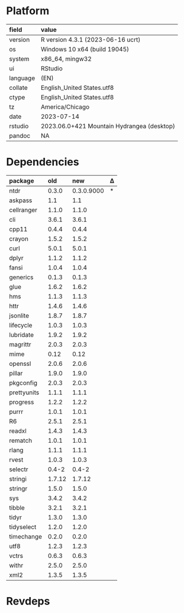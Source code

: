 # Platform

|field    |value                                      |
|:--------|:------------------------------------------|
|version  |R version 4.3.1 (2023-06-16 ucrt)          |
|os       |Windows 10 x64 (build 19045)               |
|system   |x86_64, mingw32                            |
|ui       |RStudio                                    |
|language |(EN)                                       |
|collate  |English_United States.utf8                 |
|ctype    |English_United States.utf8                 |
|tz       |America/Chicago                            |
|date     |2023-07-14                                 |
|rstudio  |2023.06.0+421 Mountain Hydrangea (desktop) |
|pandoc   |NA                                         |

# Dependencies

|package     |old    |new        |Δ  |
|:-----------|:------|:----------|:--|
|ntdr        |0.3.0  |0.3.0.9000 |*  |
|askpass     |1.1    |1.1        |   |
|cellranger  |1.1.0  |1.1.0      |   |
|cli         |3.6.1  |3.6.1      |   |
|cpp11       |0.4.4  |0.4.4      |   |
|crayon      |1.5.2  |1.5.2      |   |
|curl        |5.0.1  |5.0.1      |   |
|dplyr       |1.1.2  |1.1.2      |   |
|fansi       |1.0.4  |1.0.4      |   |
|generics    |0.1.3  |0.1.3      |   |
|glue        |1.6.2  |1.6.2      |   |
|hms         |1.1.3  |1.1.3      |   |
|httr        |1.4.6  |1.4.6      |   |
|jsonlite    |1.8.7  |1.8.7      |   |
|lifecycle   |1.0.3  |1.0.3      |   |
|lubridate   |1.9.2  |1.9.2      |   |
|magrittr    |2.0.3  |2.0.3      |   |
|mime        |0.12   |0.12       |   |
|openssl     |2.0.6  |2.0.6      |   |
|pillar      |1.9.0  |1.9.0      |   |
|pkgconfig   |2.0.3  |2.0.3      |   |
|prettyunits |1.1.1  |1.1.1      |   |
|progress    |1.2.2  |1.2.2      |   |
|purrr       |1.0.1  |1.0.1      |   |
|R6          |2.5.1  |2.5.1      |   |
|readxl      |1.4.3  |1.4.3      |   |
|rematch     |1.0.1  |1.0.1      |   |
|rlang       |1.1.1  |1.1.1      |   |
|rvest       |1.0.3  |1.0.3      |   |
|selectr     |0.4-2  |0.4-2      |   |
|stringi     |1.7.12 |1.7.12     |   |
|stringr     |1.5.0  |1.5.0      |   |
|sys         |3.4.2  |3.4.2      |   |
|tibble      |3.2.1  |3.2.1      |   |
|tidyr       |1.3.0  |1.3.0      |   |
|tidyselect  |1.2.0  |1.2.0      |   |
|timechange  |0.2.0  |0.2.0      |   |
|utf8        |1.2.3  |1.2.3      |   |
|vctrs       |0.6.3  |0.6.3      |   |
|withr       |2.5.0  |2.5.0      |   |
|xml2        |1.3.5  |1.3.5      |   |

# Revdeps


